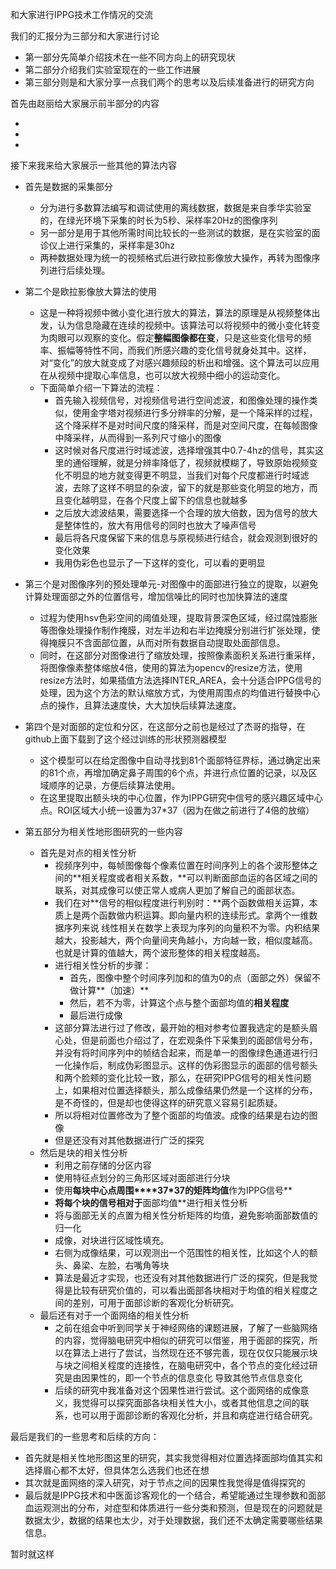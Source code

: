 和大家进行IPPG技术工作情况的交流

我们的汇报分为三部分和大家进行讨论



+ 第一部分先简单介绍技术在一些不同方向上的研究现状
+ 第二部分介绍我们实验室现在的一些工作进展
+ 第三部分则是和大家分享一点我们两个的思考以及后续准备进行的研究方向



首先由赵丽给大家展示前半部分的内容

+  
+  
+  

接下来我来给大家展示一些其他的算法内容

+ 首先是数据的采集部分
  + 分为进行多数算法编写和调试使用的离线数据，数据是来自季华实验室的，在绿光环境下采集的时长为5秒、采样率20Hz的图像序列
  + 另一部分是用于其他所需时间比较长的一些测试的数据，是在实验室的面诊仪上进行采集的，采样率是30hz
  + 两种数据处理为统一的视频格式后进行欧拉影像放大操作，再转为图像序列进行后续处理。
+ 第二个是欧拉影像放大算法的使用
  + 这是一种将视频中微小变化进行放大的算法，算法的原理是从视频整体出发，认为信息隐藏在连续的视频中。该算法可以将视频中的微小变化转变为肉眼可以观察的变化。假定**整幅图像都在变**，只是这些变化信号的频率、振幅等特性不同，而我们所感兴趣的变化信号就身处其中。这样，对“变化”的放大就变成了对感兴趣频段的析出和增强。这个算法可以应用在从视频中提取心率信息，也可以放大视频中细小的运动变化。
  + 下面简单介绍一下算法的流程：
    + 首先输入视频信号，对视频信号进行空间滤波，和图像处理的操作类似，使用金字塔对视频进行多分辨率的分解，是一个降采样的过程，这个降采样不是对时间尺度的降采样，而是对空间尺度，在每帧图像中降采样，从而得到一系列尺寸缩小的图像
    + 这时候对各尺度进行时域滤波，选择增强其中0.7-4hz的信号，其实这里的通俗理解，就是分辨率降低了，视频就模糊了，导致原始视频变化不明显的地方就变得更不明显，当我们对每个尺度都进行时域滤波，去除了这样不明显的杂波，留下的就是那些变化明显的地方，而且变化越明显，在各个尺度上留下的信息也就越多
    + 之后放大滤波结果，需要选择一个合理的放大倍数，因为信号的放大是整体性的，放大有用信号的同时也放大了噪声信号
    + 最后将各尺度保留下来的信息与原视频进行结合，就会观测到很好的变化效果
    + 我用伪彩色也显示了一下这样的变化，可以看的更明显
+ 第三个是对图像序列的预处理单元-对图像中的面部进行独立的提取，以避免计算处理面部之外的位置信号，增加信噪比的同时也加快算法的速度
  + 过程为使用hsv色彩空间的阈值处理，提取背景深色区域，经过腐蚀膨胀等图像处理操作制作掩膜，对左半边和右半边掩膜分别进行扩张处理，使得掩膜只不含面部位置，从而对所有数据自动提取处面部信息。
  + 同时，在这部分对图像进行了缩放处理，按照像素面积关系进行重采样，将图像像素整体缩放4倍，使用的算法为opencv的resize方法，使用resize方法时，如果插值方法选择INTER_AREA，会十分适合IPPG信号的处理，因为这个方法的默认缩放方式，为使用周围点的均值进行替换中心点的操作，且算法速度快，大大加快后续算法速度。
+ 第四个是对面部的定位和分区，在这部分之前也是经过了杰哥的指导，在github上面下载到了这个经过训练的形状预测器模型
  + 这个模型可以在给定图像中自动寻找到81个面部特征界标，通过确定出来的81个点，再增加确定鼻子周围的6个点，并进行点位置的记录，以及区域顺序的记录，方便后续算法使用。
  + 在这里提取出额头块的中心位置，作为IPPG研究中信号的感兴趣区域中心点。ROI区域大小统一设置为37*37（因为在做之前进行了4倍的放缩）

+ 第五部分为相关性地形图研究的一些内容
  + 首先是对点的相关性分析
    + 视频序列中，每帧图像每个像素位置在时间序列上的各个波形整体之间的**相关程度或者相关系数，**可以判断面部血运的各区域之间的联系，对其成像可以使正常人或病人更加了解自己的面部状态。
    + 我们在对**信号的相似程度进行判别时：**两个函数做相关运算，本质上是两个函数做内积运算。即向量内积的连续形式。拿两个一维数据序列来说 线性相关在数学上表现为序列的向量积不为零。内积结果越大，投影越大，两个向量间夹角越小，方向越一致，相似度越高。也就是计算的值越大，两个波形整体的相关程度越高。
    + 进行相关性分析的步骤：
      + 首先，图像中整个时间序列加和的值为0的点（面部之外）保留不做计算**（加速）**
      + 然后，若不为零，计算这个点与整个面部均值的**相关程度**
      + 最后进行成像
    + 这部分算法进行过了修改，最开始的相对参考位置我选定的是额头眉心处，但是前面也介绍过了，在宏观条件下采集到的面部信号分布，并没有将时间序列中的帧结合起来，而是单一的图像绿色通道进行归一化操作后，制成伪彩图显示。这样的伪彩图显示的面部的信号额头和两个脸颊的变化比较一致，那么，在研究IPPG信号的相关性问题上，如果相对位置选择额头，那么成像结果仍然是一个这样的分布，是不奇怪的，但是却也使得这样的研究意义容易引起质疑。
    + 所以将相对位置修改为了整个面部的均值波。成像的结果是右边的图像
    + 但是还没有对其他数据进行广泛的探究
  + 然后是块的相关性分析
    + 利用之前存储的分区内容
    + 使用特征点划分的三角形区域对面部进行分块
    + 使用**每块中心点周围****37\*37的矩阵均值**作为IPPG信号**
    + **将每个块的信号相对于**面部均值**进行相关性分析
    + 将与面部无关的点置为相关性分析矩阵的均值，避免影响面部数值的归一化
    + 成像，对块进行区域性填充。
    + 右侧为成像结果，可以观测出一个范围性的相关性，比如这个人的额头、鼻梁、左脸，右嘴角等块
    + 算法是最近才实现，也还没有对其他数据进行广泛的探究，但是我觉得是比较有研究价值的，可以看出面部各块相对于均值的相关程度之间的差别，可用于面部诊断的客观化分析研究。
  + 最后还有对于一个面网络的相关性分析
    + 之前在组会中听到同学关于神经网络的课题进展，了解了一些脑网络的内容，觉得脑电研究中相似的研究可以借鉴，用于面部的探究，所以在算法上进行了尝试，当然现在还不够完善，现在仅仅只能展示块与块之间相关程度的连接性，在脑电研究中，各个节点的变化经过研究是由因果性的，即一个节点的信息变化 导致其他节点信息变化
    + 后续的研究中我准备对这个因果性进行尝试。这个面网络的成像意义，我觉得可以探究面部各块相关性大小，或者其他信息之间的联系，也可以用于面部诊断的客观化分析，并且和病症进行结合研究。

最后是我们的一些思考和后续的方向：

+ 首先就是相关性地形图这里的研究，其实我觉得相对位置选择面部均值其实和选择眉心都不太好，但具体怎么选我们也还在想
+ 其次就是面网络的深入研究，对于节点之间的因果性我觉得是值得探究的
+ 最后就是IPPG技术和中医面诊客观化的一个结合，希望能通过生理参数和面部血运观测出的分布，对症型和体质进行一些分类和预测，但是现在的问题就是数据太少，数据的结果也太少，对于处理数据，我们还不太确定需要哪些结果信息。

暂时就这样











